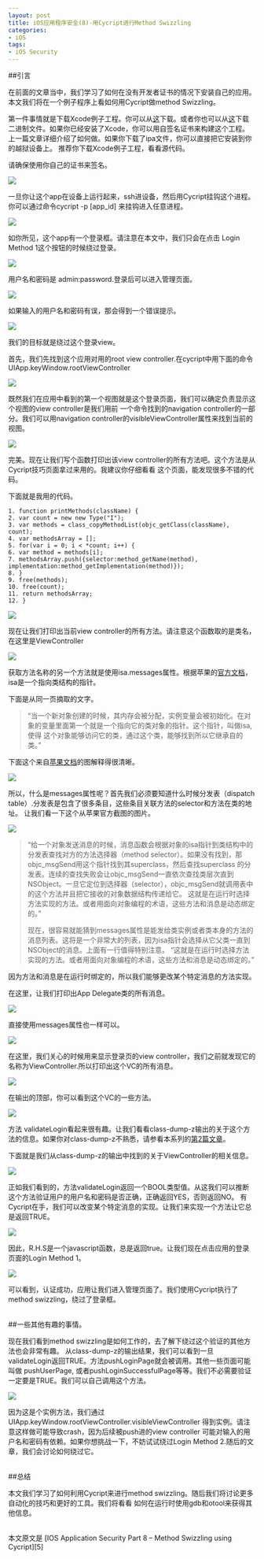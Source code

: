 ```yaml
---
layout: post  
title: iOS应用程序安全(8)-用Cycript进行Method Swizzling  
categories:  
- iOS  
tags:    
- iOS Security
---   
```


##引言

在前面的文章当中，我们学习了如何在没有开发者证书的情况下安装自己的应用。本文我们将在一个例子程序上看如何用Cycript做method Swizzling。

第一件事情就是下载Xcode例子工程。你可以从[这][1]下载。或者你也可以从[这][2]下载二进制文件。如果你已经安装了Xcode，你可以用自签名证书来构建这个工程。上一篇文章详细介绍了如何做。如果你下载了ipa文件，你可以直接把它安装到你的越狱设备上。
推荐你下载Xcode例子工程，看看源代码。

请确保使用你自己的证书来签名。

![](http://resources.infosecinstitute.com/wp-content/uploads/070813_1533_IOSApplicat1.png)

一旦你让这个app在设备上运行起来，ssh进设备，然后用Cycript挂钩这个进程。
你可以通过命令cycript -p [app_id] 来挂钩进入任意进程。

![](http://resources.infosecinstitute.com/wp-content/uploads/070813_1533_IOSApplicat2.png)

如你所见，这个app有一个登录框。请注意在本文中，我们只会在点击 Login Method 1这个按钮的时候绕过登录。

![](http://resources.infosecinstitute.com/wp-content/uploads/070813_1533_IOSApplicat3.png)

用户名和密码是 admin:password.登录后可以进入管理页面。

![](http://resources.infosecinstitute.com/wp-content/uploads/070813_1533_IOSApplicat4.png)


如果输入的用户名和密码有误，那会得到一个错误提示。

![](http://resources.infosecinstitute.com/wp-content/uploads/070813_1533_IOSApplicat5.png)

我们的目标就是绕过这个登录view。

首先，我们先找到这个应用对用的root view controller.在cycript中用下面的命令
UIApp.keyWindow.rootViewController

![](http://resources.infosecinstitute.com/wp-content/uploads/070813_1533_IOSApplicat6.png)

既然我们在应用中看到的第一个视图就是这个登录页面，我们可以确定负责显示这个视图的view controller是我们用前
一个命令找到的navigation controller的一部分。我们可以用navigation controller的visibleViewController属性来找到当前的视图。

![](http://resources.infosecinstitute.com/wp-content/uploads/070813_1533_IOSApplicat7.png)


完美。现在让我们写个函数打印出该view controller的所有方法吧。这个方法是从Cycript技巧页面拿过来用的。我建议你仔细看看
这个页面，能发现很多不错的代码。

下面就是我用的代码。

	1. function printMethods(className) {
	2. var count = new new Type("I");
	3. var methods = class_copyMethodList(objc_getClass(className), count);
	4. var methodsArray = [];
	5. for(var i = 0; i < *count; i++) {
	6. var method = methods[i];
	7. methodsArray.push({selector:method_getName(method), implementation:method_getImplementation(method)});
	8. }
	9. free(methods);
	10. free(count);
	11. return methodsArray;
	12. }


![](http://resources.infosecinstitute.com/wp-content/uploads/070813_1533_IOSApplicat8.png)

现在让我们打印出当前view controller的所有方法。请注意这个函数取的是类名，在这里是ViewController

![](http://resources.infosecinstitute.com/wp-content/uploads/070813_1533_IOSApplicat9.png)

获取方法名称的另一个方法就是使用isa.messages属性。根据苹果的[官方文档][3]，isa是一个指向类结构的指针。


下面是从同一页摘取的文字。

> “当一个新对象创建的时候，其内存会被分配，实例变量会被初始化。在对象的变量里面第一个就是一个指向它的类对象的指针。这个指针，叫做isa, 使得
> 这个对象能够访问它的类，通过这个类，能够找到所以它继承自的类。”

下面这个来自[苹果文档][3]的图解释得很清晰。

![](http://resources.infosecinstitute.com/wp-content/uploads/070813_1533_IOSApplicat10.png)

所以，什么是messages属性呢？首先我们必须要知道什么时候分发表（dispatch table）.分发表是包含了很多条目，这些条目关联方法的selector和方法在类的地址。
让我们看一下这个从苹果官方截图的图片。

![](http://resources.infosecinstitute.com/wp-content/uploads/070813_1533_IOSApplicat11.png)

> “给一个对象发送消息的时候，消息函数会根据对象的isa指针到类结构中的分发表查找对方的方法选择器（method selector）。如果没有找到，那objc_msgSend用这个指针找到其superclass，然后查找superclass
> 的分发表。连续的查找失败会让objc_msgSend一直依次查找类层次直到NSObject。一旦它定位到选择器（selector），objc_msgSend就调用表中的这个方法并且把它接收的对象数据结构传递给它。
> 这就是在运行时选择方法实现的方法。或者用面向对象编程的术语，这些方法和消息是动态绑定的。”
> 
> 
> 现在，很容易就能猜到messages属性是能发给类实例或者类本身的方法的消息列表。这将是一个非常大的列表，因为isa指针会选择从它父类一直到NSObject的消息。上面有一行值得特别注意。
> “这就是在运行时选择方法实现的方法。或者用面向对象编程的术语，这些方法和消息是动态绑定的。”


因为方法和消息是在运行时绑定的，所以我们能够更改某个特定消息的方法实现。

在这里，让我们打印出App Delegate类的所有消息。

![](http://resources.infosecinstitute.com/wp-content/uploads/070813_1533_IOSApplicat12.png)


直接使用messages属性也一样可以。

![](http://resources.infosecinstitute.com/wp-content/uploads/070813_1533_IOSApplicat13.png)

在这里，我们关心的时候用来显示登录页的view controller，我们之前就发现它的名称为ViewController.所以打印出这个VC的所有消息。

![](http://resources.infosecinstitute.com/wp-content/uploads/070813_1533_IOSApplicat14.png)

在输出的顶部，你可以看到这个VC的一些方法。

![](http://resources.infosecinstitute.com/wp-content/uploads/070813_1533_IOSApplicat15.png)

方法 validateLogin看起来很有趣。让我们看看class-dump-z输出的关于这个方法的信息。如果你对class-dump-z不熟悉，请参看本系列的[第2篇文章][4]。

下面就是我们从class-dump-z的输出中找到的关于ViewController的相关信息。

![](http://resources.infosecinstitute.com/wp-content/uploads/070813_1533_IOSApplicat16.png)


正如我们看到的，方法validateLogin返回一个BOOL类型值。从这我们可以推断这个方法验证用户的用户名和密码是否正确，正确返回YES，否则返回NO。
有Cycript在手，我们可以改变某个特定消息的实现。让我们来实现一个方法让它总是返回TRUE。

![](http://resources.infosecinstitute.com/wp-content/uploads/070813_1533_IOSApplicat17.png)


因此，R.H.S是一个javascript函数，总是返回true。让我们现在点击应用的登录页面的Login Method 1。

![](http://resources.infosecinstitute.com/wp-content/uploads/070813_1533_IOSApplicat18.png)

可以看到，认证成功，应用让我们进入管理页面了。我们使用Cycript执行了method swizzling，绕过了登录框。

<br>
##一些其他有趣的事情。

现在我们看到method swizzling是如何工作的，去了解下绕过这个验证的其他方法也会非常有趣。
从class-dump-z的输出结果，我们可以看到一旦validateLogin返回TRUE。方法pushLoginPage就会被调用。其他一些页面可能叫做
pushUserPage, 或者pushLoginSuccessfulPage等等。我们不必需要验证一定要是TRUE。我们可以自己调用这个方法。

![](http://resources.infosecinstitute.com/wp-content/uploads/070813_1533_IOSApplicat19.png)

因为这是个实例方法，我们通过UIApp.keyWindow.rootViewController.visibleViewController 得到实例。请注意这样做可能导致crash，因为后续被push进的view controller
可能对输入的用户名和密码有依赖。如果你想挑战一下，不妨试试绕过Login Method 2.随后的文章，我们会讨论如何绕过它。

<br>
##总结

本文我们学习了如何利用Cycript来进行method swizzling。随后我们将讨论更多自动化的技巧和更好的工具。我们将看看
如何在运行时使用gdb和otool来获得其他信息。

<br/>
本文原文是 [IOS Application Security Part 8 – Method Swizzling using Cycript][5]

[1]:https://dl.dropboxusercontent.com/u/34557464/MethodSwizzlingDemo.zip
[2]:https://dl.dropboxusercontent.com/u/34557464/MethodSwizzlingDemo.ipa
[3]:http://developer.apple.com/library/ios/
[4]:http://wufawei.com/2013/11/ios-application-security-2/
[5]:http://resources.infosecinstitute.com/ios-application-security-part-8-method-swizzling-using-cycript/
